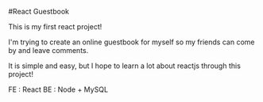#React Guestbook 

This is my first react project! 

I'm trying to create an online guestbook for myself so my friends can come by and leave comments. 

It is simple and easy, but I hope to learn a lot about reactjs through this project! 

FE : React 
BE : Node + MySQL
